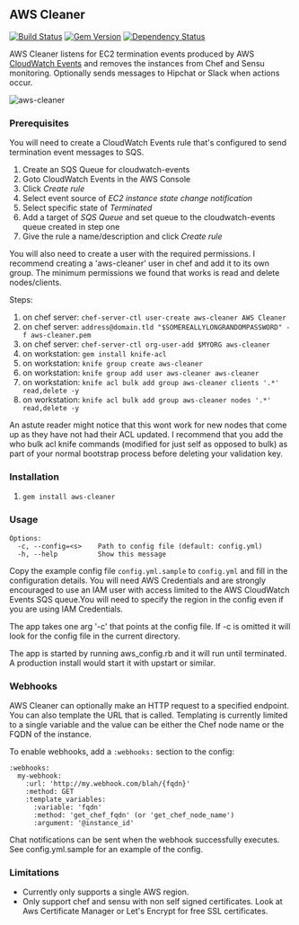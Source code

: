 ## AWS Cleaner

[![Build Status](https://travis-ci.org/eheydrick/aws-cleaner.svg?branch=master)](https://travis-ci.org/eheydrick/aws-cleaner)
[![Gem Version](https://badge.fury.io/rb/aws-cleaner.svg)](http://badge.fury.io/rb/aws-cleaner)
[![Dependency Status](https://gemnasium.com/badges/github.com/eheydrick/aws-cleaner.svg)](https://gemnasium.com/github.com/eheydrick/aws-cleaner)

AWS Cleaner listens for EC2 termination events produced by AWS [CloudWatch Events](http://docs.aws.amazon.com/AmazonCloudWatch/latest/DeveloperGuide/WhatIsCloudWatchEvents.html)
and removes the instances from Chef and Sensu monitoring. Optionally
sends messages to Hipchat or Slack when actions occur.

![aws-cleaner](https://raw.github.com/eheydrick/aws-cleaner/master/aws-cleaner.png)

### Prerequisites

You will need to create a CloudWatch Events rule that's configured to send termination event messages to SQS.

1. Create an SQS Queue for cloudwatch-events
1. Goto CloudWatch Events in the AWS Console
1. Click *Create rule*
1. Select event source of *EC2 instance state change notification*
1. Select specific state of *Terminated*
1. Add a target of *SQS Queue* and set queue to the cloudwatch-events queue created in step one
1. Give the rule a name/description and click *Create rule*

You will also need to create a user with the required permissions. I recommend creating a 'aws-cleaner' user in chef and add it to its own group. The minimum permissions we found that works is read and delete nodes/clients.

Steps:
1. on chef server: `chef-server-ctl user-create aws-cleaner AWS Cleaner`
1. on chef server: `address@domain.tld "$SOMEREALLYLONGRANDOMPASSWORD" -f aws-cleaner.pem`
1. on chef server: `chef-server-ctl org-user-add $MYORG aws-cleaner`
1. on workstation: `gem install knife-acl`
1. on workstation: `knife group create aws-cleaner`
1. on workstation: `knife group add user aws-cleaner aws-cleaner`
1. on workstation: `knife acl bulk add group aws-cleaner clients '.*' read,delete -y`
1. on workstation: `knife acl bulk add group aws-cleaner nodes '.*' read,delete -y`

An astute reader might notice that this wont work for new nodes that come up as they have not had their ACL updated. I recommend that you add the who bulk acl knife commands (modified for just self as opposed to bulk) as part of your normal bootstrap process before deleting your validation key.

### Installation

1. `gem install aws-cleaner`

### Usage

```
Options:
  -c, --config=<s>    Path to config file (default: config.yml)
  -h, --help          Show this message
```

Copy the example config file ``config.yml.sample`` to ``config.yml``
and fill in the configuration details. You will need AWS Credentials
and are strongly encouraged to use an IAM user with access limited to
the AWS CloudWatch Events SQS queue.You will need to specify the region
in the config even if you are using IAM Credentials.

The app takes one arg '-c' that points at the config file. If -c is
omitted it will look for the config file in the current directory.

The app is started by running aws_config.rb and it will run until
terminated. A production install would start it with upstart or
similar.

### Webhooks

AWS Cleaner can optionally make an HTTP request to a specified endpoint. You can
also template the URL that is called. Templating is currently limited to a single
variable and the value can be either the Chef node name or the FQDN of the instance.

To enable webhooks, add a `:webhooks:` section to the config:

```
:webhooks:
  my-webhook:
    :url: 'http://my.webhook.com/blah/{fqdn}'
    :method: GET
    :template_variables:
      :variable: 'fqdn'
      :method: 'get_chef_fqdn' (or 'get_chef_node_name')
      :argument: '@instance_id'
```

Chat notifications can be sent when the webhook successfully executes. See
config.yml.sample for an example of the config.

### Limitations

- Currently only supports a single AWS region.
- Only support chef and sensu with non self signed certificates. Look at Aws Certificate Manager or Let's Encrypt for free SSL certificates.
